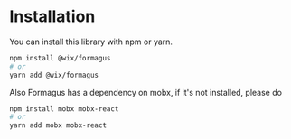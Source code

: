 # Installation

You can install this library with npm or yarn.

```sh
npm install @wix/formagus
# or
yarn add @wix/formagus
```

Also Formagus has a dependency on mobx, if it's not installed, please do

```sh
npm install mobx mobx-react
# or
yarn add mobx mobx-react
```
